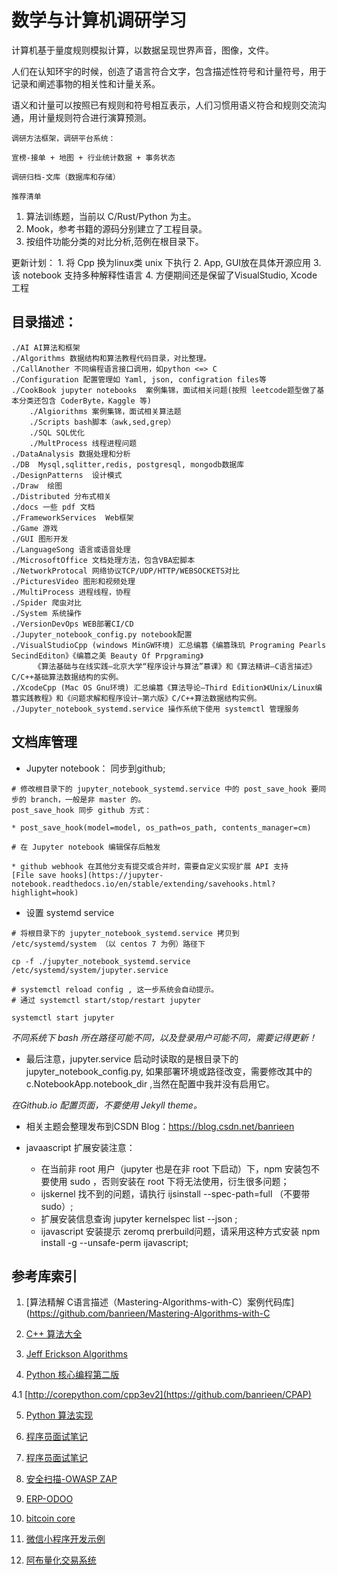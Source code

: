 # 数学与计算机调研学习

计算机基于量度规则模拟计算，以数据呈现世界声音，图像，文件。

人们在认知环宇的时候，创造了语言符合文字，包含描述性符号和计量符号，用于记录和阐述事物的相关性和计量关系。

语义和计量可以按照已有规则和符号相互表示，人们习惯用语义符合和规则交流沟通，用计量规则符合进行演算预测。

``` 
调研方法框架，调研平台系统：

宣榜-接单 + 地图 + 行业统计数据 + 事务状态

调研归档-文库（数据库和存储）

推荐清单
```
1. 算法训练题，当前以 C/Rust/Python 为主。
2. Mook，参考书籍的源码分别建立了工程目录。
3. 按组件功能分类的对比分析,范例在根目录下。

更新计划：
    1. 将 Cpp 换为linux类 unix 下执行
    2. App, GUI放在具体开源应用
    3. 该 notebook 支持多种解释性语言
    4. 方便期间还是保留了VisualStudio, Xcode 工程

## 目录描述：

    ./AI AI算法和框架
    ./Algorithms 数据结构和算法教程代码目录，对比整理。
    ./CallAnother 不同编程语言接口调用，如python <=> C
    ./Configuration 配置管理如 Yaml, json, configration files等
    ./CookBook jupyter notebooks  案例集锦，面试相关问题(按照 leetcode题型做了基本分类还包含 CoderByte，Kaggle 等)
        ./Algiorithms 案例集锦，面试相关算法题
        ./Scripts bash脚本（awk,sed,grep）
        ./SQL SQL优化
        ./MultProcess 线程进程问题
    ./DataAnalysis 数据处理和分析
    ./DB  Mysql,sqlitter,redis, postgresql, mongodb数据库
    ./DesignPatterns  设计模式
    ./Draw  绘图
    ./Distributed 分布式相关
    ./docs 一些 pdf 文档
    ./FrameworkServices  Web框架
    ./Game 游戏
    ./GUI 图形开发
    ./LanguageSong 语言或语音处理
    ./MicrosoftOffice 文档处理方法，包含VBA宏脚本
    ./NetworkProtocal 网络协议TCP/UDP/HTTP/WEBSOCKETS对比
    ./PicturesVideo 图形和视频处理
    ./MultiProcess 进程线程，协程
    ./Spider 爬虫对比
    ./System 系统操作
    ./VersionDevOps WEB部署CI/CD
    ./Jupyter_notebook_config.py notebook配置
    ./VisualStudioCpp (windows MinGW环境) 汇总编篡《编篡珠玑 Programing Pearls SecindEditon》《编篡之美 Beauty Of Prpgraming》
         《算法基础与在线实践—北京大学“程序设计与算法”慕课》和《算法精讲—C语言描述》C/C++基础算法数据结构的实例。
    ./XcodeCpp (Mac OS Gnu环境) 汇总编篡《算法导论—Third Edition》《Unix/Linux编篡实践教程》和《问题求解和程序设计—第六版》C/C++算法数据结构实例。
    ./Jupyter_notebook_systemd.service 操作系统下使用 systemctl 管理服务  

文档库管理
----------------------------------------------------        
* Jupyter notebook： 同步到github; 

```
# 修改根目录下的 jupyter_notebook_systemd.service 中的 post_save_hook 要同步的 branch，一般是非 master 的。
post_save_hook 同步 github 方式：

* post_save_hook(model=model, os_path=os_path, contents_manager=cm)

# 在 Jupyter notebook 编辑保存后触发

* github webhook 在其他分支有提交或合并时，需要自定义实现扩展 API 支持 
[File save hooks](https://jupyter-notebook.readthedocs.io/en/stable/extending/savehooks.html?highlight=hook)

```

* 设置 systemd service

```
# 将根目录下的 jupyter_notebook_systemd.service 拷贝到 /etc/systemd/system （以 centos 7 为例）路径下

cp -f ./jupyter_notebook_systemd.service /etc/systemd/system/jupyter.service

# systemctl reload config , 这一步系统会自动提示。
# 通过 systemctl start/stop/restart jupyter 

systemctl start jupyter 

```
  *不同系统下 bash 所在路径可能不同，以及登录用户可能不同，需要记得更新！*

* 最后注意，jupyter.service 启动时读取的是根目录下的 jupyter_notebook_config.py, 如果部署环境或路径改变，需要修改其中的 c.NotebookApp.notebook_dir ,当然在配置中我并没有启用它。

*在Github.io 配置页面，不要使用 Jekyll theme。*

* 相关主题会整理发布到CSDN Blog：https://blog.csdn.net/banrieen

* javaascript 扩展安装注意：
    + 在当前非 root 用户（jupyter 也是在非 root 下启动）下，npm 安装包不要使用 sudo ，否则安装在 root 下将无法使用，衍生很多问题；
    + ijskernel 找不到的问题，请执行 ijsinstall  --spec-path=full （不要带 sudo）;
    + 扩展安装信息查询  jupyter kernelspec list --json ;
    + ijavascript 安装提示 zeromq prerbuild问题，请采用这种方式安装 npm install -g  --unsafe-perm ijavascript;
    

参考库索引
---------------------------------------------------- 

1. [算法精解 C语言描述（Mastering-Algorithms-with-C）案例代码库](https://github.com/banrieen/Mastering-Algorithms-with-C

2. [C++ 算法大全](https://github.com/banrieen/The-Algorithms-With-C-Plus-Plus)

3. [Jeff Erickson Algorithms ](https://github.com/jeffgerickson/algorithms)

4. [Python 核心编程第二版](https://github.com/banrieen/Core-Python-Programming-2nd-Edition-Examples-and-Source-Code)

  4.1 [http://corepython.com/cpp3ev2](https://github.com/banrieen/CPAP)

5. [Python 算法实现](https://github.com/TheAlgorithms/Python)

6. [程序员面试笔记](https://github.com/yangshun/tech-interview-handbook)

7. [程序员面试笔记](https://github.com/jwasham/coding-interview-university)

8. [安全扫描-OWASP ZAP](https://github.com/zaproxy/zaproxy)

9. [ERP-ODOO](https://github.com/odoo/odoo)

10. [bitcoin core](https://github.com/banrieen/bitcoin)

11. [微信小程序开发示例](https://github.com/wechat-miniprogram/miniprogram-demo)

12. [阿布量化交易系统](https://github.com/bbfamily/abu)
